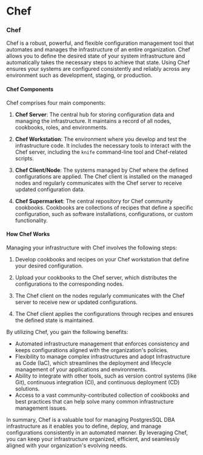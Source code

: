 # Chef

### Chef

Chef is a robust, powerful, and flexible configuration management tool that automates and manages the infrastructure of an entire organization. Chef allows you to define the desired state of your system infrastructure and automatically takes the necessary steps to achieve that state. Using Chef ensures your systems are configured consistently and reliably across any environment such as development, staging, or production.

#### Chef Components

Chef comprises four main components:

1. **Chef Server**: The central hub for storing configuration data and managing the infrastructure. It maintains a record of all nodes, cookbooks, roles, and environments.

2. **Chef Workstation**: The environment where you develop and test the infrastructure code. It includes the necessary tools to interact with the Chef server, including the `knife` command-line tool and Chef-related scripts.

3. **Chef Client/Node**: The systems managed by Chef where the defined configurations are applied. The Chef client is installed on the managed nodes and regularly communicates with the Chef server to receive updated configuration data.

4. **Chef Supermarket**: The central repository for Chef community cookbooks. Cookbooks are collections of recipes that define a specific configuration, such as software installations, configurations, or custom functionality.

#### How Chef Works

Managing your infrastructure with Chef involves the following steps:

1. Develop cookbooks and recipes on your Chef workstation that define your desired configuration.

2. Upload your cookbooks to the Chef server, which distributes the configurations to the corresponding nodes.

3. The Chef client on the nodes regularly communicates with the Chef server to receive new or updated configurations.

4. The Chef client applies the configurations through recipes and ensures the defined state is maintained.

By utilizing Chef, you gain the following benefits:

- Automated infrastructure management that enforces consistency and keeps configurations aligned with the organization's policies.
- Flexibility to manage complex infrastructures and adopt Infrastructure as Code (IaC), which streamlines the deployment and lifecycle management of your applications and environments.
- Ability to integrate with other tools, such as version control systems (like Git), continuous integration (CI), and continuous deployment (CD) solutions.
- Access to a vast community-contributed collection of cookbooks and best practices that can help solve many common infrastructure management issues.

In summary, Chef is a valuable tool for managing PostgresSQL DBA infrastructure as it enables you to define, deploy, and manage configurations consistently in an automated manner. By leveraging Chef, you can keep your infrastructure organized, efficient, and seamlessly aligned with your organization's evolving needs.